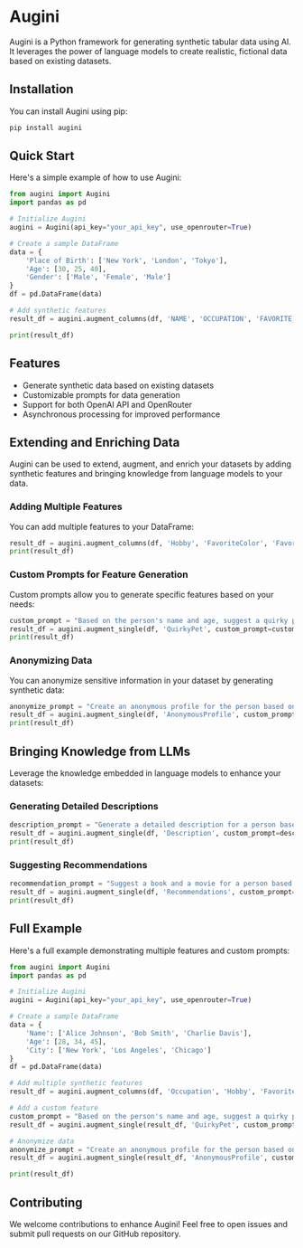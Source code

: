 # Augini

Augini is a Python framework for generating synthetic tabular data using AI. It leverages the power of language models to create realistic, fictional data based on existing datasets.

## Installation

You can install Augini using pip:
```sh
pip install augini
```

## Quick Start

Here's a simple example of how to use Augini:

```python
from augini import Augini
import pandas as pd

# Initialize Augini
augini = Augini(api_key="your_api_key", use_openrouter=True)

# Create a sample DataFrame
data = {
    'Place of Birth': ['New York', 'London', 'Tokyo'],
    'Age': [30, 25, 40],
    'Gender': ['Male', 'Female', 'Male']
}
df = pd.DataFrame(data)

# Add synthetic features
result_df = augini.augment_columns(df, 'NAME', 'OCCUPATION', 'FAVORITE_DRINK')

print(result_df)
```

## Features

- Generate synthetic data based on existing datasets
- Customizable prompts for data generation
- Support for both OpenAI API and OpenRouter
- Asynchronous processing for improved performance

## Extending and Enriching Data

Augini can be used to extend, augment, and enrich your datasets by adding synthetic features and bringing knowledge from language models to your data.

### Adding Multiple Features

You can add multiple features to your DataFrame:

```python
result_df = augini.augment_columns(df, 'Hobby', 'FavoriteColor', 'FavoriteMovie')
print(result_df)
```

### Custom Prompts for Feature Generation

Custom prompts allow you to generate specific features based on your needs:

```python
custom_prompt = "Based on the person's name and age, suggest a quirky pet for them. Respond with a JSON object with the key 'QuirkyPet'."
result_df = augini.augment_single(df, 'QuirkyPet', custom_prompt=custom_prompt)
print(result_df)
```

### Anonymizing Data

You can anonymize sensitive information in your dataset by generating synthetic data:

```python
anonymize_prompt = "Create an anonymous profile for the person based on their age and city. Respond with a JSON object with keys 'AnonymousName' and 'AnonymousEmail'."
result_df = augini.augment_single(df, 'AnonymousProfile', custom_prompt=anonymize_prompt)
print(result_df)
```

## Bringing Knowledge from LLMs

Leverage the knowledge embedded in language models to enhance your datasets:

### Generating Detailed Descriptions

```python
description_prompt = "Generate a detailed description for a person based on their age and city. Respond with a JSON object with the key 'Description'."
result_df = augini.augment_single(df, 'Description', custom_prompt=description_prompt)
print(result_df)
```

### Suggesting Recommendations

```python
recommendation_prompt = "Suggest a book and a movie for a person based on their age and city. Respond with a JSON object with keys 'RecommendedBook' and 'RecommendedMovie'."
result_df = augini.augment_single(df, 'Recommendations', custom_prompt=recommendation_prompt)
print(result_df)
```

## Full Example

Here's a full example demonstrating multiple features and custom prompts:

```python
from augini import Augini
import pandas as pd

# Initialize Augini
augini = Augini(api_key="your_api_key", use_openrouter=True)

# Create a sample DataFrame
data = {
    'Name': ['Alice Johnson', 'Bob Smith', 'Charlie Davis'],
    'Age': [28, 34, 45],
    'City': ['New York', 'Los Angeles', 'Chicago']
}
df = pd.DataFrame(data)

# Add multiple synthetic features
result_df = augini.augment_columns(df, 'Occupation', 'Hobby', 'FavoriteColor')

# Add a custom feature
custom_prompt = "Based on the person's name and age, suggest a quirky pet for them. Respond with a JSON object with the key 'QuirkyPet'."
result_df = augini.augment_single(result_df, 'QuirkyPet', custom_prompt=custom_prompt)

# Anonymize data
anonymize_prompt = "Create an anonymous profile for the person based on their age and city. Respond with a JSON object with keys 'AnonymousName' and 'AnonymousEmail'."
result_df = augini.augment_single(result_df, 'AnonymousProfile', custom_prompt=anonymize_prompt)

print(result_df)
```

## Contributing

We welcome contributions to enhance Augini! Feel free to open issues and submit pull requests on our GitHub repository.

